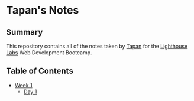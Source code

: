 # Tapan's Notes

## Summary
This repository contains all of the notes taken by [Tapan](https://gist.github.com/tapansiwach) for the [Lighthouse Labs](https://www.lighthouselabs.ca) Web Development Bootcamp.

## Table of Contents
* [Week 1](/Week_1)
  * [Day 1](Week_1/Day_1)
